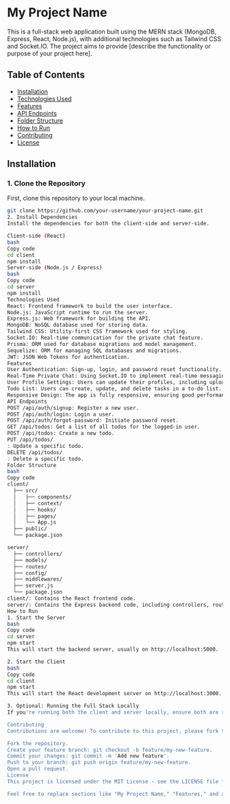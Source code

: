 # My Project Name

This is a full-stack web application built using the MERN stack (MongoDB, Express, React, Node.js), with additional technologies such as Tailwind CSS and Socket.IO. The project aims to provide [describe the functionality or purpose of your project here].

## Table of Contents

- [Installation](#installation)
- [Technologies Used](#technologies-used)
- [Features](#features)
- [API Endpoints](#api-endpoints)
- [Folder Structure](#folder-structure)
- [How to Run](#how-to-run)
- [Contributing](#contributing)
- [License](#license)

## Installation

### 1. Clone the Repository

First, clone this repository to your local machine.

```bash
git clone https://github.com/your-username/your-project-name.git
2. Install Dependencies
Install the dependencies for both the client-side and server-side.

Client-side (React)
bash
Copy code
cd client
npm install
Server-side (Node.js / Express)
bash
Copy code
cd server
npm install
Technologies Used
React: Frontend framework to build the user interface.
Node.js: JavaScript runtime to run the server.
Express.js: Web framework for building the API.
MongoDB: NoSQL database used for storing data.
Tailwind CSS: Utility-first CSS framework used for styling.
Socket.IO: Real-time communication for the private chat feature.
Prisma: ORM used for database migrations and model management.
Sequelize: ORM for managing SQL databases and migrations.
JWT: JSON Web Tokens for authentication.
Features
User Authentication: Sign-up, login, and password reset functionality.
Real-Time Private Chat: Using Socket.IO to implement real-time messaging.
User Profile Settings: Users can update their profiles, including uploading images.
Todo List: Users can create, update, and delete tasks in a to-do list.
Responsive Design: The app is fully responsive, ensuring good performance across different screen sizes.
API Endpoints
POST /api/auth/signup: Register a new user.
POST /api/auth/login: Login a user.
POST /api/auth/forgot-password: Initiate password reset.
GET /api/todos: Get a list of all todos for the logged-in user.
POST /api/todos: Create a new todo.
PUT /api/todos/
: Update a specific todo.
DELETE /api/todos/
: Delete a specific todo.
Folder Structure
bash
Copy code
client/
  ├── src/
  │   ├── components/
  │   ├── context/
  │   ├── hooks/
  │   ├── pages/
  │   └── App.js
  ├── public/
  └── package.json

server/
  ├── controllers/
  ├── models/
  ├── routes/
  ├── config/
  ├── middlewares/
  ├── server.js
  └── package.json
client/: Contains the React frontend code.
server/: Contains the Express backend code, including controllers, routes, and models.
How to Run
1. Start the Server
bash
Copy code
cd server
npm start
This will start the backend server, usually on http://localhost:5000.

2. Start the Client
bash
Copy code
cd client
npm start
This will start the React development server on http://localhost:3000.

3. Optional: Running the Full Stack Locally
If you're running both the client and server locally, ensure both are running at the same time (one on port 3000 and the other on port 5000).

Contributing
Contributions are welcome! To contribute to this project, please fork this repository, create a new branch, and submit a pull request.

Fork the repository.
Create your feature branch: git checkout -b feature/my-new-feature.
Commit your changes: git commit -m 'Add new feature'.
Push to your branch: git push origin feature/my-new-feature.
Open a pull request.
License
This project is licensed under the MIT License - see the LICENSE file for details.

Feel free to replace sections like "My Project Name," "Features," and any other placeholder text to match the specifics of your project. Let me know if you'd like further adjustments or additional sections!
```
